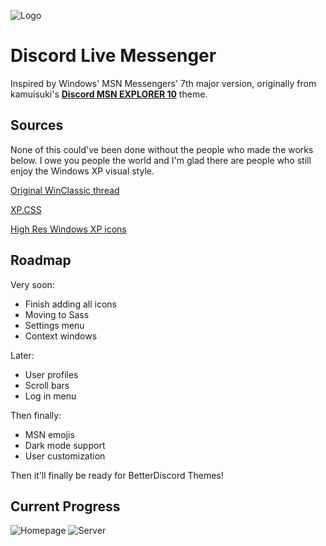 
![Logo](https://cdn.discordapp.com/attachments/1181701173997228204/1181713427127865384/Beta.png?ex=65820f64&is=656f9a64&hm=2dcf95c9d695fb12bec1fc7c2bce45913ba8b54621663066de574a72d4786628&)

# Discord Live Messenger
Inspired by Windows' MSN Messengers' 7th major version, originally from kamuisuki's [**Discord MSN EXPLORER 10**](https://www.deviantart.com/kamuisuki/art/Discord-MSN-Explorer-10-theme-873282935) theme.

## Sources

None of this could've been done without the people who made the works below. I owe you people the world and I'm glad there are people who still enjoy the Windows XP visual style.

 [Original WinClassic thread](https://winclassic.net/thread/753/discord-classic-msn-theme)
 
 [XP.CSS](https://botoxparty.github.io/XP.css/)

 [High Res Windows XP icons](https://github.com/marchmountain/-Windows-XP-High-Resolution-Icon-Pack)
 
## Roadmap

Very soon:
- Finish adding all icons
- Moving to Sass
- Settings menu
- Context windows

Later:
- User profiles
- Scroll bars
- Log in menu

Then finally:
- MSN emojis
- Dark mode support
- User customization

Then it'll finally be ready for BetterDiscord Themes!

## Current Progress

![Homepage](https://media.discordapp.net/attachments/1181701173997228204/1182914674774253608/image.png?ex=65866e23&is=6573f923&hm=b1c0f1743f707b732e6a24e185c9f6bb058310064b2e9bd20bd0cb36dbf61f5b&=&format=webp&quality=lossless)
![Server](https://cdn.discordapp.com/attachments/1181701173997228204/1182914810300604456/image.png?ex=65866e44&is=6573f944&hm=e5fb48e5f7a2100de1bd5d04249350550e92d8d3804d6a9e42bac8fb5349e29e&)
